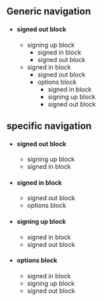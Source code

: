 ## Generic navigation

- #### signed out block
    - signing up block
        - signed in block
        - signed out block
    - signed in block
        - signed out block
        - options block 
            - signed in block
            - signing up block
            - signed out block

## specific navigation

- #### signed out block
    - signing up block
    - signed in block

- #### signed in block
    - signed out block
    - options block 

- #### signing up block
    - signed in block
    - signed out block

- #### options block
    - signed in block
    - signing up block
    - signed out block

